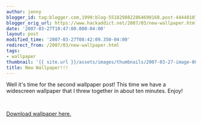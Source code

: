 ```yaml
---
author: jenny
blogger_id: tag:blogger.com,1999:blog-5518298822864690168.post-4444810759335714390
blogger_orig_url: https://www.hackaddict.net/2007/03/new-wallpaper.html
date: '2007-03-27T10:47:00.000-04:00'
layout: post
modified_time: '2007-03-27T08:42:09.350-04:00'
redirect_from: /2007/03/new-wallpaper.html
tags:
- wallpaper
thumbnail: '{{ site.url }}/assets/images/thumbnails/2007-03-27-image-0000.jpg'
title: New Wallpaper!!!
---
```


Well it's time for the second wallpaper post!  This time we have a widescreen wallpaper that I threw together in about ten minutes.  Enjoy!<br/><br/><img alt="" border="0" id="BLOGGER_PHOTO_ID_5046446516788820018" src="{{ site.url }}/assets/images/2007-03-27-image-0000.jpg" style="margin: 0px auto 10px; display: block; text-align: center; "/><br/><a href="http://www.divshare.com/download/288091-366">Download wallpaper here.</a>